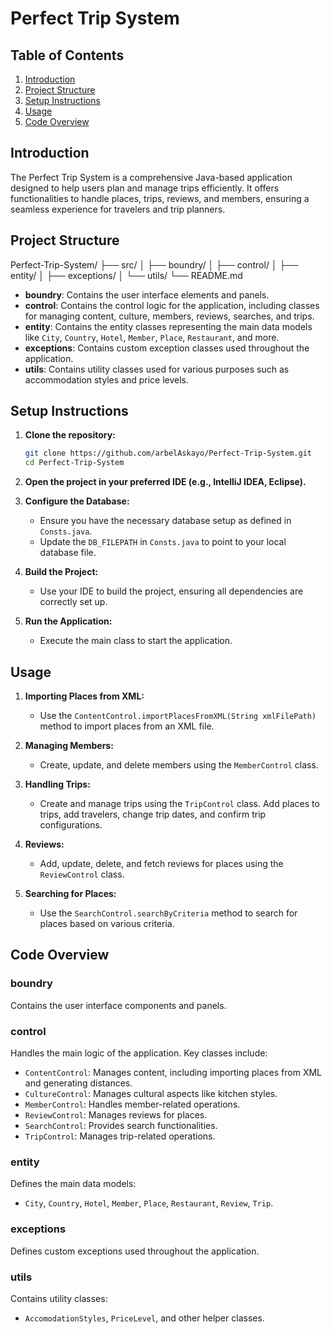 # Perfect Trip System

## Table of Contents
1. [Introduction](#introduction)
2. [Project Structure](#project-structure)
3. [Setup Instructions](#setup-instructions)
4. [Usage](#usage)
5. [Code Overview](#code-overview)


## Introduction

The Perfect Trip System is a comprehensive Java-based application designed to help users plan and manage trips efficiently. It offers functionalities to handle places, trips, reviews, and members, ensuring a seamless experience for travelers and trip planners.

## Project Structure

Perfect-Trip-System/
├── src/
│ ├── boundry/
│ ├── control/
│ ├── entity/
│ ├── exceptions/
│ └── utils/
└── README.md

- **boundry**: Contains the user interface elements and panels.
- **control**: Contains the control logic for the application, including classes for managing content, culture, members, reviews, searches, and trips.
- **entity**: Contains the entity classes representing the main data models like `City`, `Country`, `Hotel`, `Member`, `Place`, `Restaurant`, and more.
- **exceptions**: Contains custom exception classes used throughout the application.
- **utils**: Contains utility classes used for various purposes such as accommodation styles and price levels.

## Setup Instructions

1. **Clone the repository:**
    ```bash
    git clone https://github.com/arbelAskayo/Perfect-Trip-System.git
    cd Perfect-Trip-System
    ```

2. **Open the project in your preferred IDE (e.g., IntelliJ IDEA, Eclipse).**

3. **Configure the Database:**
   - Ensure you have the necessary database setup as defined in `Consts.java`.
   - Update the `DB_FILEPATH` in `Consts.java` to point to your local database file.

4. **Build the Project:**
   - Use your IDE to build the project, ensuring all dependencies are correctly set up.

5. **Run the Application:**
   - Execute the main class to start the application.

## Usage

1. **Importing Places from XML:**
   - Use the `ContentControl.importPlacesFromXML(String xmlFilePath)` method to import places from an XML file.

2. **Managing Members:**
   - Create, update, and delete members using the `MemberControl` class.

3. **Handling Trips:**
   - Create and manage trips using the `TripControl` class. Add places to trips, add travelers, change trip dates, and confirm trip configurations.

4. **Reviews:**
   - Add, update, delete, and fetch reviews for places using the `ReviewControl` class.

5. **Searching for Places:**
   - Use the `SearchControl.searchByCriteria` method to search for places based on various criteria.

## Code Overview

### boundry

Contains the user interface components and panels.

### control

Handles the main logic of the application. Key classes include:

- `ContentControl`: Manages content, including importing places from XML and generating distances.
- `CultureControl`: Manages cultural aspects like kitchen styles.
- `MemberControl`: Handles member-related operations.
- `ReviewControl`: Manages reviews for places.
- `SearchControl`: Provides search functionalities.
- `TripControl`: Manages trip-related operations.

### entity

Defines the main data models:

- `City`, `Country`, `Hotel`, `Member`, `Place`, `Restaurant`, `Review`, `Trip`.

### exceptions

Defines custom exceptions used throughout the application.

### utils

Contains utility classes:

- `AccomodationStyles`, `PriceLevel`, and other helper classes.
